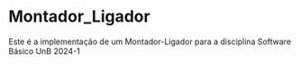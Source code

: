 # Montador_Ligador
Este é a implementação de um Montador-Ligador para a disciplina Software Básico UnB 2024-1
